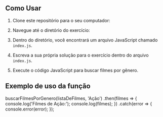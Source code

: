 ## Como Usar
1. Clone este repositório para o seu computador:

2. Navegue até o diretório do exercício:

3. Dentro do diretório, você encontrará um arquivo JavaScript chamado `index.js`.

4. Escreva a sua própria solução para o exercício dentro do arquivo `index.js`.

5. Execute o código JavaScript para buscar filmes por gênero.

## Exemplo de uso da função
buscarFilmesPorGenero(listaDeFilmes, 'Ação')
  .then(filmes => {
    console.log('Filmes de Ação:');
    console.log(filmes);
  })
  .catch(error => {
    console.error(error);
  });

